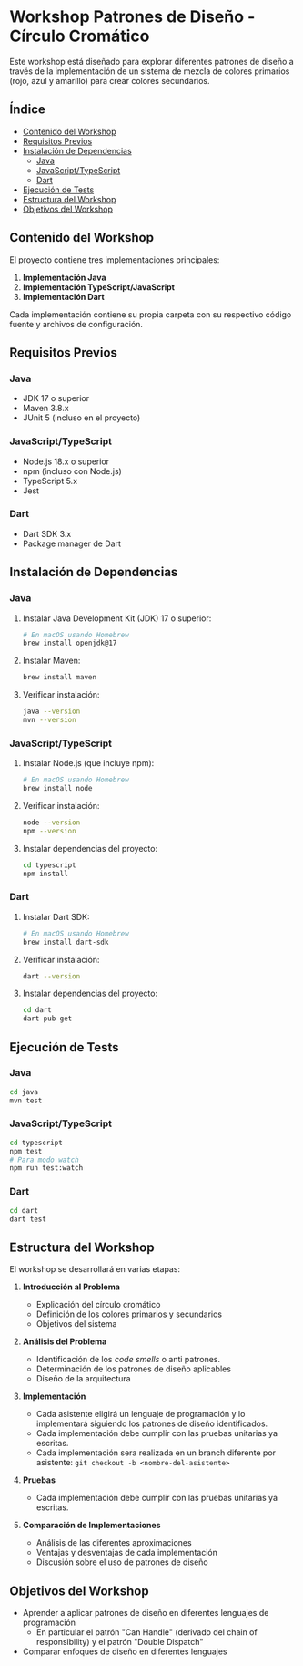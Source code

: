 # Workshop Patrones de Diseño - Círculo Cromático

Este workshop está diseñado para explorar diferentes patrones de diseño a través de la implementación de un sistema de mezcla de colores primarios (rojo, azul y amarillo) para crear colores secundarios.

## Índice

- [Contenido del Workshop](#contenido-del-workshop)
- [Requisitos Previos](#requisitos-previos)
- [Instalación de Dependencias](#instalación-de-dependencias)
  - [Java](#java)
  - [JavaScript/TypeScript](#javascripttypescript)
  - [Dart](#dart)
- [Ejecución de Tests](#ejecución-de-tests)
- [Estructura del Workshop](#estructura-del-workshop)
- [Objetivos del Workshop](#objetivos-del-workshop)

## Contenido del Workshop

El proyecto contiene tres implementaciones principales:

1. **Implementación Java**
2. **Implementación TypeScript/JavaScript**
3. **Implementación Dart**

Cada implementación contiene su propia carpeta con su respectivo código fuente y archivos de configuración.

## Requisitos Previos

### Java
- JDK 17 o superior
- Maven 3.8.x
- JUnit 5 (incluso en el proyecto)

### JavaScript/TypeScript
- Node.js 18.x o superior
- npm (incluso con Node.js)
- TypeScript 5.x
- Jest

### Dart
- Dart SDK 3.x
- Package manager de Dart

## Instalación de Dependencias

### Java
1. Instalar Java Development Kit (JDK) 17 o superior:
   ```bash
   # En macOS usando Homebrew
   brew install openjdk@17
   ```

2. Instalar Maven:
   ```bash
   brew install maven
   ```

3. Verificar instalación:
   ```bash
   java --version
   mvn --version
   ```

### JavaScript/TypeScript
1. Instalar Node.js (que incluye npm):
   ```bash
   # En macOS usando Homebrew
   brew install node
   ```

2. Verificar instalación:
   ```bash
   node --version
   npm --version
   ```

3. Instalar dependencias del proyecto:
   ```bash
   cd typescript
   npm install
   ```

### Dart
1. Instalar Dart SDK:
   ```bash
   # En macOS usando Homebrew
   brew install dart-sdk
   ```

2. Verificar instalación:
   ```bash
   dart --version
   ```

3. Instalar dependencias del proyecto:
   ```bash
   cd dart
   dart pub get
   ```

## Ejecución de Tests

### Java
```bash
cd java
mvn test
```

### JavaScript/TypeScript
```bash
cd typescript
npm test
# Para modo watch
npm run test:watch
```

### Dart
```bash
cd dart
dart test
```

## Estructura del Workshop

El workshop se desarrollará en varias etapas:

1. **Introducción al Problema**
   - Explicación del círculo cromático
   - Definición de los colores primarios y secundarios
   - Objetivos del sistema

2. **Análisis del Problema**
   - Identificación de los _code smells_ o anti patrones.
   - Determinación de los patrones de diseño aplicables
   - Diseño de la arquitectura

3. **Implementación**
   - Cada asistente eligirá un lenguaje de programación y lo implementará siguiendo los patrones de diseño identificados.
   - Cada implementación debe cumplir con las pruebas unitarias ya escritas.
   - Cada implementación sera realizada en un branch diferente por asistente: `git checkout -b <nombre-del-asistente>`

4. **Pruebas**
   - Cada implementación debe cumplir con las pruebas unitarias ya escritas.

5. **Comparación de Implementaciones**
   - Análisis de las diferentes aproximaciones
   - Ventajas y desventajas de cada implementación
   - Discusión sobre el uso de patrones de diseño

## Objetivos del Workshop

- Aprender a aplicar patrones de diseño en diferentes lenguajes de programación
    - En particular el patrón "Can Handle" (derivado del chain of responsibility) y el patrón "Double Dispatch"
- Comparar enfoques de diseño en diferentes lenguajes
